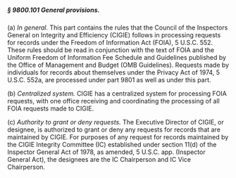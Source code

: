 ##### § 9800.101 General provisions. #####

(a) *In general.* This part contains the rules that the Council of the Inspectors General on Integrity and Efficiency (CIGIE) follows in processing requests for records under the Freedom of Information Act (FOIA), 5 U.S.C. 552. These rules should be read in conjunction with the text of FOIA and the Uniform Freedom of Information Fee Schedule and Guidelines published by the Office of Management and Budget (OMB Guidelines). Requests made by individuals for records about themselves under the Privacy Act of 1974, 5 U.S.C. 552a, are processed under part 9801 as well as under this part.

(b) *Centralized system.* CIGIE has a centralized system for processing FOIA requests, with one office receiving and coordinating the processing of all FOIA requests made to CIGIE.

(c) *Authority to grant or deny requests.* The Executive Director of CIGIE, or designee, is authorized to grant or deny any requests for records that are maintained by CIGIE. For purposes of any request for records maintained by the CIGIE Integrity Committee (IC) established under section 11(d) of the Inspector General Act of 1978, as amended, 5 U.S.C. app. (Inspector General Act), the designees are the IC Chairperson and IC Vice Chairperson.